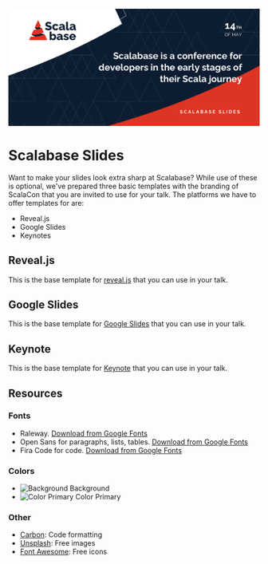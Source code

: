 ![Scalacon](scalabase.png)

# Scalabase Slides
Want to make your slides look extra sharp at Scalabase? While use of these is optional, we've prepared three basic templates with the branding of ScalaCon that you are invited to use for your talk. The platforms we have to offer templates for are:

- Reveal.js
- Google Slides
- Keynotes

## Reveal.js

This is the base template for [reveal.js](/slides/reveal) that you can use in your talk.

## Google Slides

This is the base template for [Google Slides](https://docs.google.com/presentation/d/145r29u7SnkFNilK-1JiMTPUELqE3u40spBxYOKetOTM/edit?usp=sharing) that you can use in your talk.


## Keynote

This is the base template for [Keynote](/slides/keynote/scalabase-slide.zip) that you can use in your talk.


## Resources

### Fonts

- Raleway. [Download from Google Fonts](https://fonts.google.com/specimen/Raleway)
- Open Sans for paragraphs, lists, tables. [Download from Google Fonts](https://fonts.google.com/specimen/Source+Sans+Pro)
- Fira Code for code. [Download from Google Fonts](https://fonts.google.com/specimen/Fira+Code)

### Colors

- ![Background](https://via.placeholder.com/15/0D1D31/000000?text=+) Background
- ![Color Primary](https://via.placeholder.com/15/DE3423/000000?text=+) Color Primary


### Other

- [Carbon](https://carbon.now.sh/): Code formatting
- [Unsplash](https://unsplash.com/): Free images
- [Font Awesome](https://fontawesome.com/icons?d=gallery&p=2&m=free/): Free icons
